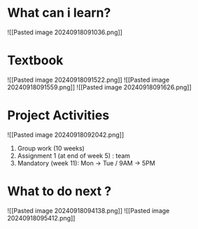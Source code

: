 # What can i learn?
![[Pasted image 20240918091036.png]]
# Textbook
![[Pasted image 20240918091522.png]]
![[Pasted image 20240918091559.png]]
![[Pasted image 20240918091626.png]]

# Project Activities
![[Pasted image 20240918092042.png]]
1. Group work (10 weeks)
2. Assignment 1 (at end of week 5) : team
3. Mandatory (week 11): Mon -> Tue / 9AM -> 5PM

# What to do next ? 
![[Pasted image 20240918094138.png]]
![[Pasted image 20240918095412.png]]